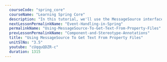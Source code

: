 ```yaml
---
  courseCode: "spring_core"
  courseName: "Learning Spring Core"
  description: "In this tutorial, we'll use the MessageSource interface to retrieve messages out of property files."
  nextLessonPermalinkName: "Event-Handling-in-Spring"
  permalinkName: "Using-MessageSource-To-Get-Text-From-Property-Files"
  prevLessonPermalinkName: "Component-and-Stereotype-Annotations"
  title: "Using MessageSource To Get Text From Property Files"
  unitSlNo: "3.5"
  youtube: "cUqquQDZR-c"
  duration: 1315
---
```

